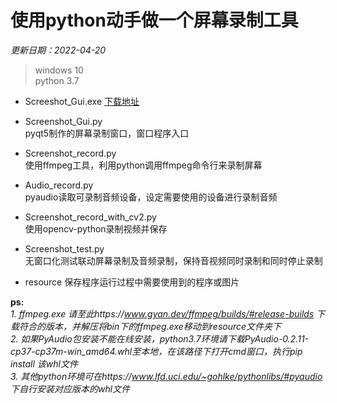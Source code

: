 # 使用python动手做一个屏幕录制工具  

*更新日期：2022-04-20*  
> windows 10  
> python 3.7

- Screeshot_Gui.exe
[下载地址](https://github.com/lk-itween/FunnyCodeRepository/releases/download/Screenshot_Gui/Screenshot_Gui.exe)


- Screenshot_Gui.py  
pyqt5制作的屏幕录制窗口，窗口程序入口

- Screenshot_record.py  
使用ffmpeg工具，利用python调用ffmpeg命令行来录制屏幕

- Audio_record.py  
pyaudio读取可录制音频设备，设定需要使用的设备进行录制音频

- Screenshot_record_with_cv2.py  
使用opencv-python录制视频并保存

- Screenshot_test.py  
无窗口化测试联动屏幕录制及音频录制，保持音视频同时录制和同时停止录制

- resource
保存程序运行过程中需要使用到的程序或图片

**ps:**  
*1. ffmpeg.exe 请至此https://www.gyan.dev/ffmpeg/builds/#release-builds 下载符合的版本，并解压将bin下的ffmpeg.exe移动到resource文件夹下*  
*2. 如果PyAudio包安装不能在线安装，python3.7环境请下载PyAudio-0.2.11-cp37-cp37m-win_amd64.whl至本地，在该路径下打开cmd窗口，执行pip install 该whl文件*  
*3. 其他python环境可在https://www.lfd.uci.edu/~gohlke/pythonlibs/#pyaudio 下自行安装对应版本的whl文件*  

